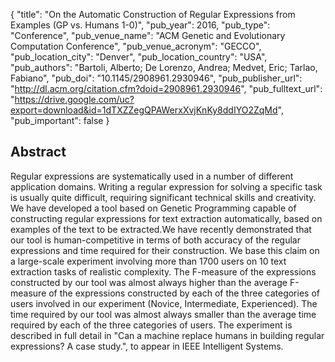 {
  "title": "On the Automatic Construction of Regular Expressions from Examples (GP vs. Humans 1-0)",
  "pub_year": 2016,
  "pub_type": "Conference",
  "pub_venue_name": "ACM Genetic and Evolutionary Computation Conference",
  "pub_venue_acronym": "GECCO",
  "pub_location_city": "Denver",
  "pub_location_country": "USA",
  "pub_authors": "Bartoli, Alberto; De Lorenzo, Andrea; Medvet, Eric; Tarlao, Fabiano",
  "pub_doi": "10.1145/2908961.2930946",
  "pub_publisher_url": "http://dl.acm.org/citation.cfm?doid=2908961.2930946",
  "pub_fulltext_url": "https://drive.google.com/uc?export=download&id=1dTXZZegQPAWerxXvjKnKy8ddIYO2ZqMd",
  "pub_important": false
}

## Abstract
Regular expressions are systematically used in a number of different application domains. Writing a regular expression for solving a specific task is usually quite difficult, requiring significant technical skills and creativity. We have developed a tool based on Genetic Programming capable of constructing regular expressions for text extraction automatically, based on examples of the text to be extracted.We have recently demonstrated that our tool is human-competitive in terms of both accuracy of the regular expressions and time required for their construction. We base this claim on a large-scale experiment involving more than 1700 users on 10 text extraction tasks of realistic complexity. The F-measure of the expressions constructed by our tool was almost always higher than the average F-measure of the expressions constructed by each of the three categories of users involved in our experiment (Novice, Intermediate, Experienced). The time required by our tool was almost always smaller than the average time required by each of the three categories of users. The experiment is described in full detail in "Can a machine replace humans in building regular expressions? A case study.", to appear in IEEE Intelligent Systems.

